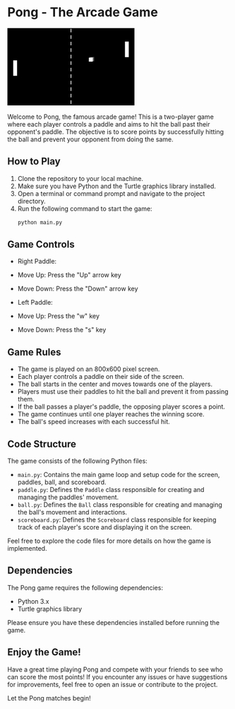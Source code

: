 # Pong - The Arcade Game

![img](./img/img.png)

Welcome to Pong, the famous arcade game! This is a two-player game where each player controls a paddle and aims to hit the ball past their opponent's paddle. The objective is to score points by successfully hitting the ball and prevent your opponent from doing the same.

## How to Play

1. Clone the repository to your local machine.
2. Make sure you have Python and the Turtle graphics library installed.
3. Open a terminal or command prompt and navigate to the project directory.
4. Run the following command to start the game:
   ```python
   python main.py
   ```

## Game Controls

- Right Paddle:
- Move Up: Press the "Up" arrow key
- Move Down: Press the "Down" arrow key

- Left Paddle:
- Move Up: Press the "w" key
- Move Down: Press the "s" key

## Game Rules

- The game is played on an 800x600 pixel screen.
- Each player controls a paddle on their side of the screen.
- The ball starts in the center and moves towards one of the players.
- Players must use their paddles to hit the ball and prevent it from passing them.
- If the ball passes a player's paddle, the opposing player scores a point.
- The game continues until one player reaches the winning score.
- The ball's speed increases with each successful hit.

## Code Structure

The game consists of the following Python files:

- `main.py`: Contains the main game loop and setup code for the screen, paddles, ball, and scoreboard.
- `paddle.py`: Defines the `Paddle` class responsible for creating and managing the paddles' movement.
- `ball.py`: Defines the `Ball` class responsible for creating and managing the ball's movement and interactions.
- `scoreboard.py`: Defines the `Scoreboard` class responsible for keeping track of each player's score and displaying it on the screen.

Feel free to explore the code files for more details on how the game is implemented.

## Dependencies

The Pong game requires the following dependencies:

- Python 3.x
- Turtle graphics library

Please ensure you have these dependencies installed before running the game.

## Enjoy the Game!

Have a great time playing Pong and compete with your friends to see who can score the most points! If you encounter any issues or have suggestions for improvements, feel free to open an issue or contribute to the project.

Let the Pong matches begin!
